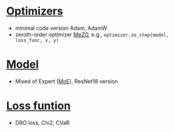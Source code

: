 # [Optimizers](https://github.com/YijiangPang/since-you-do-ML-you-may-need/tree/main/Optimizers)
* minimal code version Adam, AdamW
* zeroth-order optimizer [MeZO](https://arxiv.org/abs/2305.17333), e.g., ```optimizer.zo_step(model, loss_func, x, y)```


# [Model](https://github.com/YijiangPang/since-you-do-ML-you-may-need/tree/main/Model)
* Mixed of Expert ([MoE](https://github.com/YijiangPang/since-you-do-ML-you-may-need/tree/main/Model/MoE)), ResNet18 version



# [Loss funtion](https://github.com/YijiangPang/since-you-do-ML-you-may-need/tree/main/Loss_function)
* DRO loss, Chi2, CVaR
